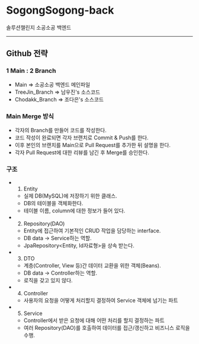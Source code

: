# SogongSogong-back 
솔루션챌린지 소공소공 백엔드

---
## Github 전략
### 1 Main : 2 Branch
- Main => 소공소공 백엔드 메인파일
- TreeJin_Branch => 남우진's 소스코드
- Chodakk_Branch => 조다은's 소스코드

### Main Merge 방식
- 각자의 Branch를 만들어 코드를 작성한다.
- 코드 작성이 완료되면 각자 브랜치로 Commit & Push를 한다.
- 이후 본인의 브랜치를 Main으로 Pull Request를 추가한 뒤 설명을 한다.
- 각자 Pull Request에 대한 리뷰를 남긴 후 Merge를 승인한다.

### 구조
- 1. Entity
    - 실제 DB(MySQL)에 저장하기 위한 클래스.
    - DB의 테이블을 객체화한다.
    - 테이블 이름, column에 대한 정보가 들어 있다.
    
- 2. Repository(DAO)
    - Entity에 접근하여 기본적인 CRUD 작업을 담당하는 interface.
    - DB data -> Service하는 역할.
    - JpaRepository<Entity, Id자료형>을 상속 받는다.
    
- 3. DTO
    - 계층(Controller, View 등)간 데이터 교환을 위한 객체(Beans).
    - DB data -> Controller하는 역할.
    - 로직을 갖고 있지 않다.
    
- 4. Controller
    - 사용자의 요청을 어떻게 처리할지 결정하여 Service 객체에 넘기는 파트
    
- 5. Service
    - Controller에서 받은 요청에 대해 어떤 처리를 할지 결정하는 파트
    - 여러 Repository(DAO)를 호출하여 데이터를 접근/갱신하고 비즈니스 로직을 수행.
